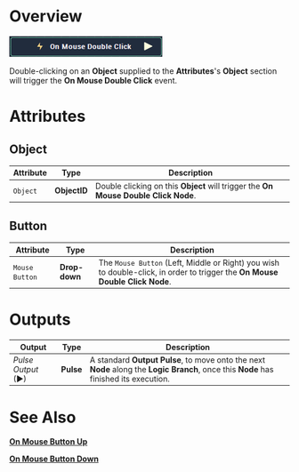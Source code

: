 # Overview

![The On Mouse Double Click Node.](../../../.gitbook/assets/toolbox/incari/events/OnMouseDoubleClick.PNG)

Double-clicking on an **Object** supplied to the **Attributes**'s **Object** section will trigger the **On Mouse Double Click** event.

# Attributes
## Object
|Attribute|Type|Description|
|---|---|---|
|`Object`|**ObjectID**|Double clicking on this **Object** will trigger the **On Mouse Double Click Node**.|

## Button
|Attribute|Type|Description|
|---|---|---|
|`Mouse Button`|**Drop-down**|The `Mouse Button` (Left, Middle or Right) you wish to double-click, in order to trigger the **On Mouse Double Click Node**. |

# Outputs

|Output|Type|Description|
|---|---|---|
|*Pulse Output* (►)|**Pulse**|A standard **Output Pulse**, to move onto the next **Node** along the **Logic Branch**, once this **Node** has finished its execution.|

# See Also
[**On Mouse Button Up**](on-mouse-button-up.md)

[**On Mouse Button Down**](on-mouse-button-down.md)
